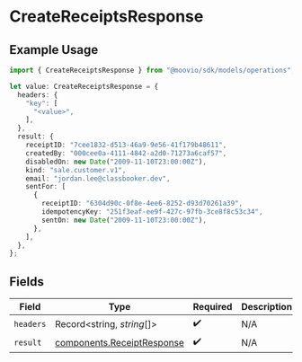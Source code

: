 # CreateReceiptsResponse

## Example Usage

```typescript
import { CreateReceiptsResponse } from "@moovio/sdk/models/operations";

let value: CreateReceiptsResponse = {
  headers: {
    "key": [
      "<value>",
    ],
  },
  result: {
    receiptID: "7cee1832-d513-46a9-9e56-41f179b48611",
    createdBy: "000cee0a-4111-4842-a2d0-71273a6caf57",
    disabledOn: new Date("2009-11-10T23:00:00Z"),
    kind: "sale.customer.v1",
    email: "jordan.lee@classbooker.dev",
    sentFor: [
      {
        receiptID: "6304d90c-0f8e-4ee6-8252-d93d70261a39",
        idempotencyKey: "251f3eaf-ee9f-427c-97fb-3ce8f8c53c34",
        sentOn: new Date("2009-11-10T23:00:00Z"),
      },
    ],
  },
};
```

## Fields

| Field                                                                    | Type                                                                     | Required                                                                 | Description                                                              |
| ------------------------------------------------------------------------ | ------------------------------------------------------------------------ | ------------------------------------------------------------------------ | ------------------------------------------------------------------------ |
| `headers`                                                                | Record<string, *string*[]>                                               | :heavy_check_mark:                                                       | N/A                                                                      |
| `result`                                                                 | [components.ReceiptResponse](../../models/components/receiptresponse.md) | :heavy_check_mark:                                                       | N/A                                                                      |
